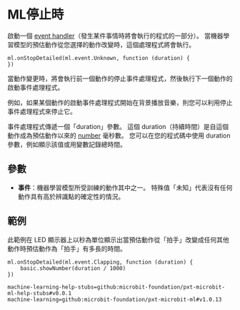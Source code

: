 # ML停止時

啟動一個 [event handler](/reference/event-handler)（發生某件事情時將會執行的程式的一部分）。 當機器學習模型的預估動作從您選擇的動作改變時，這個處理程式將會執行。

```sig
ml.onStopDetailed(ml.event.Unknown, function (duration) {
})
```

當動作變更時，將會執行前一個動作的停止事件處理程式，然後執行下一個動作的啟動事件處理程式。

例如，如果某個動作的啟動事件處理程式開始在背景播放音樂，則您可以利用停止事件處理程式來停止它。

事件處理程式傳遞一個「duration」參數。 這個 duration（持續時間）是自這個動作成為預估動作以來的 [number](/types/number) 毫秒數。 您可以在您的程式碼中使用 duration 參數，例如顯示該值或用變數記錄總時間。

## 參數

- **事件**：機器學習模型所受訓練的動作其中之一。 特殊值「未知」代表沒有任何動作具有高於辨識點的確定性的情況。

## 範例

此範例在 LED 顯示器上以秒為單位顯示出當預估動作從「拍手」改變成任何其他動作時預估動作為「拍手」有多長的時間。

```blocks
ml.onStopDetailed(ml.event.Clapping, function (duration) {
    basic.showNumber(duration / 1000)
})
```

```package
machine-learning-help-stubs=github:microbit-foundation/pxt-microbit-ml-help-stubs#v0.0.1
machine-learning=github:microbit-foundation/pxt-microbit-ml#v1.0.13
```
